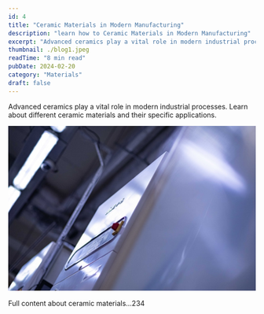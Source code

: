 ```yaml
---
id: 4
title: "Ceramic Materials in Modern Manufacturing"
description: "learn how to Ceramic Materials in Modern Manufacturing"
excerpt: "Advanced ceramics play a vital role in modern industrial processes. Learn about different ceramic materials and their specific applications."
thumbnail: ./blog1.jpeg
readTime: "8 min read"
pubDate: 2024-02-20
category: "Materials"
draft: false
---
```


Advanced ceramics play a vital role in modern industrial processes. Learn about different ceramic materials and their specific applications.

![Ceramic Tiles](./blog2.jpeg)


Full content about ceramic materials...234
